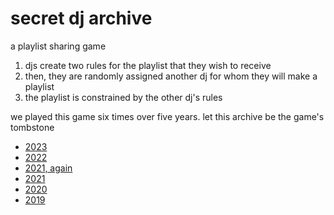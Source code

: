 # secret dj archive

a playlist sharing game

1. djs create two rules for the playlist that they wish to receive
2. then, they are randomly assigned another dj for whom they will make a playlist
3. the playlist is constrained by the other dj's rules

we played this game six times over five years. let this archive be the game's tombstone

- [2023](./secretdj/2023.md)
- [2022](./secretdj/2022.md)
- [2021, again](./secretdj/2021-2.md)
- [2021](./secretdj/2021.md)
- [2020](./secretdj/2020.md)
- [2019](./secretdj/2019.md)
